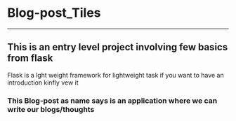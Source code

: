 # Blog-post_Tiles
----------------
## This is an entry level project involving few basics from flask
Flask is a lght weight framework for lightweight task if you want to have an introduction kinfly vew it 
### This Blog-post as name says is an application where we can write our blogs/thoughts 


